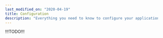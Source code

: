 ```yaml
---
last_modified_on: "2020-04-19"
title: Configuration
description: "Everything you need to know to configure your applications on Qovery"
---
```

!!!TODO!!!



